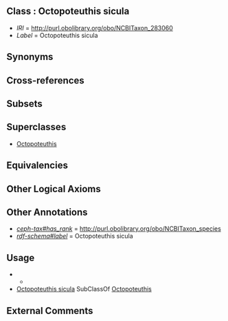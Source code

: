 
## Class : Octopoteuthis sicula

 * *IRI* = http://purl.obolibrary.org/obo/NCBITaxon_283060
 * *Label* = Octopoteuthis sicula

## Synonyms


## Cross-references


## Subsets


## Superclasses

 * [Octopoteuthis](../../NCBITaxon/33/NCBITaxon_61733.md)

## Equivalencies


## Other Logical Axioms


## Other Annotations

 * *[ceph-tax#has_rank](../../ceph-tax#has/nk/ceph-tax#has_rank.md)* = http://purl.obolibrary.org/obo/NCBITaxon_species
 * *[rdf-schema#label](../../el/rdf-schema#label.md)* = Octopoteuthis sicula

## Usage

 * -
 * [Octopoteuthis sicula](../../NCBITaxon/60/NCBITaxon_283060.md) SubClassOf [Octopoteuthis](../../NCBITaxon/33/NCBITaxon_61733.md)

## External Comments

